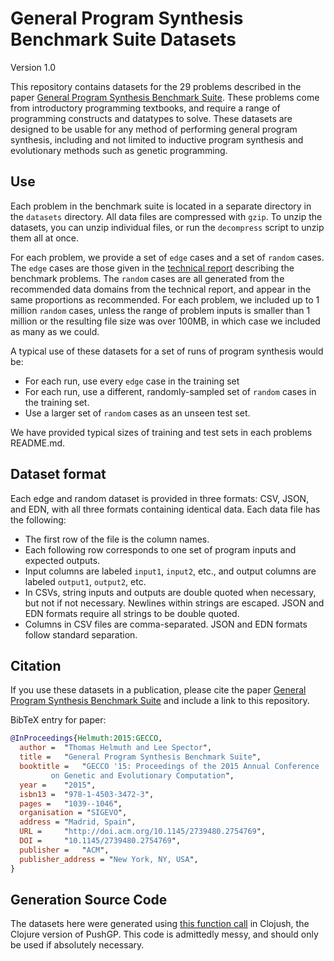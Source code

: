 # General Program Synthesis Benchmark Suite Datasets

Version 1.0

This repository contains datasets for the 29 problems described in the paper [General Program Synthesis Benchmark Suite](http://thelmuth.github.io/GECCO_2015_Benchmarks_Materials/). These problems come from introductory programming textbooks, and require a range of programming constructs and datatypes to solve. These datasets are designed to be usable for any method of performing general program synthesis, including and not limited to inductive program synthesis and evolutionary methods such as genetic programming.

## Use

Each problem in the benchmark suite is located in a separate directory in the `datasets` directory. All data files are compressed with `gzip`. To unzip the datasets, you can unzip individual files, or run the `decompress` script to unzip them all at once.

For each problem, we provide a set of `edge` cases and a set of `random` cases. The `edge` cases are those given in the [technical report](https://web.cs.umass.edu/publication/docs/2015/UM-CS-2015-006.pdf) describing the benchmark problems. The `random` cases are all generated from the recommended data domains from the technical report, and appear in the same proportions as recommended. For each problem, we included up to 1 million `random` cases, unless the range of problem inputs is smaller than 1 million or the resulting file size was over 100MB, in which case we included as many as we could.

A typical use of these datasets for a set of runs of program synthesis would be:

- For each run, use every `edge` case in the training set
- For each run, use a different, randomly-sampled set of `random` cases in the training set.
- Use a larger set of `random` cases as an unseen test set.

We have provided typical sizes of training and test sets in each problems README.md.

## Dataset format

Each edge and random dataset is provided in three formats: CSV, JSON, and EDN, with all three formats containing identical data. Each data file has the following:

- The first row of the file is the column names.
- Each following row corresponds to one set of program inputs and expected outputs.
- Input columns are labeled `input1`, `input2`, etc., and output columns are labeled `output1`, `output2`, etc.
- In CSVs, string inputs and outputs are double quoted when necessary, but not if not necessary. Newlines within strings are escaped. JSON and EDN formats require all strings to be double quoted.
- Columns in CSV files are comma-separated. JSON and EDN formats follow standard separation.

## Citation

If you use these datasets in a publication, please cite the paper [General Program Synthesis Benchmark Suite](http://thelmuth.github.io/GECCO_2015_Benchmarks_Materials/) and include a link to this repository.

BibTeX entry for paper:

```bibtex
@InProceedings{Helmuth:2015:GECCO,
  author =	"Thomas Helmuth and Lee Spector",
  title =	"General Program Synthesis Benchmark Suite",
  booktitle =	"GECCO '15: Proceedings of the 2015 Annual Conference
		 on Genetic and Evolutionary Computation",
  year = 	"2015",
  isbn13 =	"978-1-4503-3472-3",
  pages =	"1039--1046",
  organisation = "SIGEVO",
  address =	"Madrid, Spain",
  URL =  	"http://doi.acm.org/10.1145/2739480.2754769",
  DOI =  	"10.1145/2739480.2754769",
  publisher =	"ACM",
  publisher_address = "New York, NY, USA",
}
```

## Generation Source Code

The datasets here were generated using [this function call](https://github.com/thelmuth/Clojush/blob/ARCHIVE/2019-benchmark-dataset-generation/src/clojush/problems/software/test_case_data_generators.clj#L180-L181) in Clojush, the Clojure version of PushGP. This code is admittedly messy, and should only be used if absolutely necessary.
